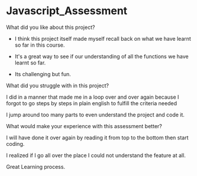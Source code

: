 # Javascript_Assessment
What did you like about this project?
- I think this project itself made myself recall back on what we have learnt so far in this course.

- It's a great way to see if our understanding of all the functions we have learnt so far.

- Its challenging but fun.


What did you struggle with in this project?

I did  in a manner that made me in a loop over and over again because I forgot to go steps by steps in plain english to fulfill the criteria needed

I jump around too many parts to even understand the project and code it.



What would make your experience with this assessment better?

I will have done it over again by reading it from top to the bottom then start coding.

I realized if I go all over the place I could not understand the feature at all.

Great Learning process.
